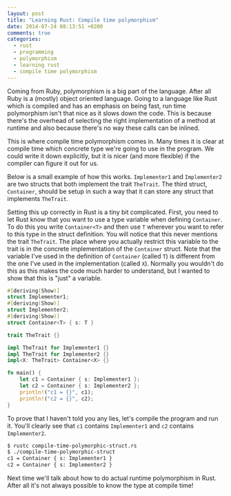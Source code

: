 ```yaml
---
layout: post
title: "Learning Rust: Compile time polymorphism"
date: 2014-07-24 08:13:51 +0200
comments: true
categories:
  - rust
  - programming
  - polymorphism
  - learning rust
  - compile time polymorphism
---
```


Coming from Ruby, polymorphism is a big part of the language. After
all Ruby is a (mostly) object oriented language. Going to a language
like Rust which is compiled and has an emphasis on being fast, run time
polymorphism isn't that nice as it slows down the code.  This is
because there's the overhead of selecting the right implementation of
a method at runtime and also because there's no way these calls can be
inlined.

This is where compile time polymorphism comes in. Many times it is
clear at compile time which concrete type we're going to use in the
program. We could write it down explicitly, but it is nicer (and more
flexible) if the compiler can figure it out for us.

Below is a small example of how this works. `Implementer1` and
`Implementer2` are two structs that both implement the trait
`TheTrait`. The third struct, `Container`, should be setup in such a
way that it can store any struct that implements `TheTrait`.

Setting this up correctly in Rust is a tiny bit complicated. First,
you need to let Rust know that you want to use a type variable when
defining `Container`. To do this you write `Container<T>` and then use
`T` wherever you want to refer to this type in the struct definition.
You will notice that this never mentions the trait `TheTrait`. The
place where you actually restrict this variable to the trait is in the
concrete implementation of the `Container` struct. Note that the
variable I've used in the definition of `Container` (called `T`) is
different from the one I've used in the implementation (called `X`).
Normally you wouldn't do this as this makes the code much harder to
understand, but I wanted to show that this is "just" a variable.

``` rust compile-time-polymorphic-structs.rs
#[deriving(Show)]
struct Implementer1;
#[deriving(Show)]
struct Implementer2;
#[deriving(Show)]
struct Container<T> { s: T }

trait TheTrait {}

impl TheTrait for Implementer1 {}
impl TheTrait for Implementer2 {}
impl<X: TheTrait> Container<X> {}

fn main() {
    let c1 = Container { s: Implementer1 };
    let c2 = Container { s: Implementer2 };
    println!("c1 = {}", c1);
    println!("c2 = {}", c2);
}
```

To prove that I haven't told you any lies, let's compile the program
and run it. You'll clearly see that `c1` contains `Implementer1` and
`c2` contains `Implementer2`.

``` bash
$ rustc compile-time-polymorphic-struct.rs
$ ./compile-time-polymorphic-struct
c1 = Container { s: Implementer1 }
c2 = Container { s: Implementer2 }
```

Next time we'll talk about how to do actual runtime polymorphism in
Rust. After all it's not always possible to know the type at compile time!
